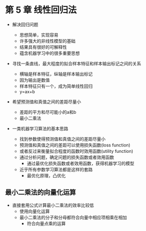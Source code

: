 # 第 5 章 线性回归法

- 解决回归问题
  - 思想简单，实现容易
  - 许多强大的非线性模型的基础
  - 结果具有很好的可解释性
  - 蕴含机器学习中的很多重要思想

- 寻找一条直线，最大程度的拟合样本特征和样本输出标记之间的关系
  - 横轴是样本特征，纵轴是样本输出标记
  - 因为输出是数值
  - 样本特征只有一个，成为简单线性回归
  - y=ax+b

- 希望预测值和真值之间的差距尽量小
  - 差距的平方和尽可能小的a和b
  - 最小二乘法

- 一类机器学习算法的基本思路
  - 找到参数使得预测值和真值之间的差距尽量小
  - 预测值和真值之间的差距可以使用损失函数(loss function)
  - 或者反过来衡量拟合程度的函数时效用函数(utility function)
  - 通过分析问题，确定问题的损失函数或者效用函数
    - 通过最优化损失函数或者效用函数，获得机器学习的模型
  - 近乎所有参数学习算法都是这样的套路
    - 最优化原理，凸优化

## 最小二乘法的向量化运算

- 直接套用公式计算最小二乘法的效率比较低
  - 使用向量化运算
  - 最小二乘法的分子和分母都符合向量中相应项相乘在相加
    - 符合向量点乘的运算